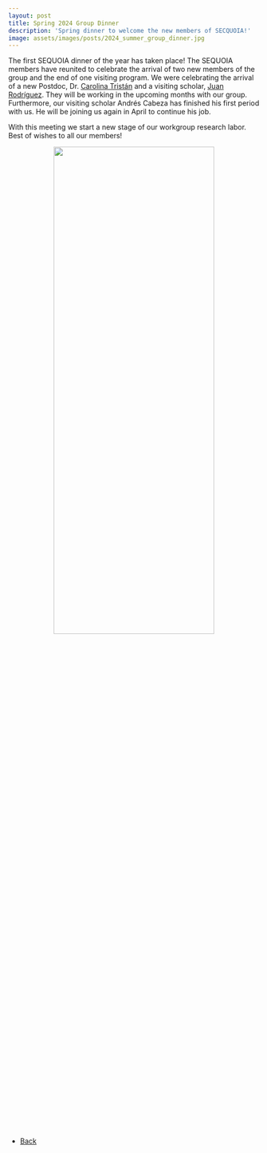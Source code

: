 ```yaml
---
layout: post
title: Spring 2024 Group Dinner
description: 'Spring dinner to welcome the new members of SECQUOIA!'
image: assets/images/posts/2024_summer_group_dinner.jpg
---
```


The first SEQUOIA dinner of the year has taken place! The SEQUOIA members have reunited to celebrate the arrival of two new members of the group and the end of one visiting program. We were celebrating the arrival of a new Postdoc, Dr. [Carolina Tristán](https://SECQUOIA.github.io/2-members.html) and a visiting scholar, [Juan Rodríguez](https://SECQUOIA.github.io/2-members.html). They will be working in the upcoming months with our group. Furthermore, our visiting scholar Andrés Cabeza has finished his first period with us. He will be joining us again in April to continue his job.

With this meeting we start a new stage of our workgroup research labor. Best of wishes to all our members!

<div style="text-align: center"> <img style='height: 50%; width: 80%' src="{% link assets/images/posts/2024_summer_group_dinner.jpg %}" alt=""/> </div>

<br>

<ul class="actions">
    <li><a href="/3-news.html" class="button icon fa-arrow-left">Back</a></li>
</ul>